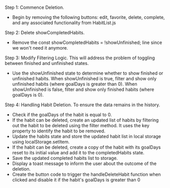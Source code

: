 Step 1: Commence Deletion.

- Begin by removing the following buttons:
edit, favorite, delete, complete, and any
associated functionality from HabitList.js

Step 2: Delete showCompletedHabits.

- Remove the const showCompletedHabits = 
!showUnfinished; line since we won't
need it anymore.

Step 3: Modify Filtering Logic. This will
address the problem of toggling between
finished and unfinished states.

- Use the showUnfinished state to determine
whether to show finished or unfinished habits.
When showUnfinished is true, filter and
show only unfinished habits (where goalDays
is greater than 0). When showUnfinished is
false, filter and show only finished habits
(where goalDays is 0).

Step 4: Handling Habit Deletion. To ensure 
the data remains in the history.

- Check if the goalDays of the habit is
equal to 0.
- If the habit can be deleted, create an
updated list of habits by filtering out the
habit to be deleted using the filter method.
It uses the key property to identify the
habit to be removed.
- Update the habits state and store the
updated habit list in local storage using
localStorage.setItem.
- If the habit can be deleted, create a
copy of the habit with its goalDays reset
to its initial value and add it to the
completedHabits state.
- Save the updated completed habits
list to storage.
- Display a toast message to inform the
user about the outcome of the deletion.
- Create the button code to trigger the
handleDeleteHabit function when clicked
and disable it if the habit's goalDays
is greater than 0

